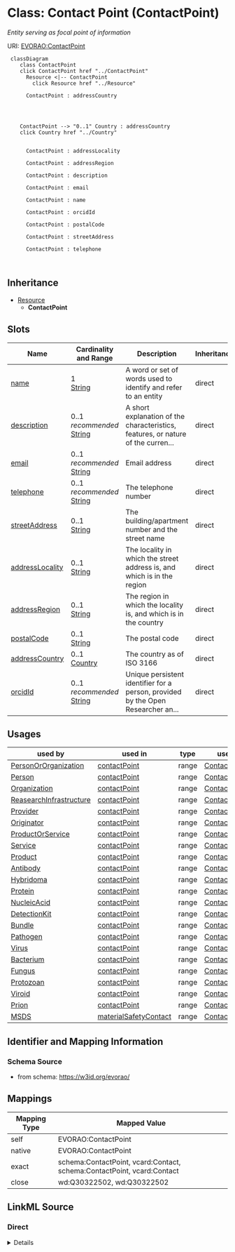 

# Class: Contact Point (ContactPoint) 


_Entity serving as focal point of information_





URI: [EVORAO:ContactPoint](https://w3id.org/evorao/ContactPoint)






```mermaid
 classDiagram
    class ContactPoint
    click ContactPoint href "../ContactPoint"
      Resource <|-- ContactPoint
        click Resource href "../Resource"
      
      ContactPoint : addressCountry
        
          
    
    
    ContactPoint --> "0..1" Country : addressCountry
    click Country href "../Country"

        
      ContactPoint : addressLocality
        
      ContactPoint : addressRegion
        
      ContactPoint : description
        
      ContactPoint : email
        
      ContactPoint : name
        
      ContactPoint : orcidId
        
      ContactPoint : postalCode
        
      ContactPoint : streetAddress
        
      ContactPoint : telephone
        
      
```





## Inheritance
* [Resource](Resource.md)
    * **ContactPoint**



## Slots

| Name | Cardinality and Range | Description | Inheritance |
| ---  | --- | --- | --- |
| [name](name.md) | 1 <br/> [String](String.md) | A word or set of words used to identify and refer to an entity | direct |
| [description](description.md) | 0..1 _recommended_ <br/> [String](String.md) | A short explanation of the characteristics, features, or nature of the curren... | direct |
| [email](email.md) | 0..1 _recommended_ <br/> [String](String.md) | Email address | direct |
| [telephone](telephone.md) | 0..1 _recommended_ <br/> [String](String.md) | The telephone number | direct |
| [streetAddress](streetAddress.md) | 0..1 <br/> [String](String.md) | The building/apartment number and the street name | direct |
| [addressLocality](addressLocality.md) | 0..1 <br/> [String](String.md) | The locality in which the street address is, and which is in the region | direct |
| [addressRegion](addressRegion.md) | 0..1 <br/> [String](String.md) | The region in which the locality is, and which is in the country | direct |
| [postalCode](postalCode.md) | 0..1 <br/> [String](String.md) | The postal code | direct |
| [addressCountry](addressCountry.md) | 0..1 <br/> [Country](Country.md) | The country as of  ISO 3166 | direct |
| [orcidId](orcidId.md) | 0..1 _recommended_ <br/> [String](String.md) | Unique persistent identifier for a person, provided by the Open Researcher an... | direct |





## Usages

| used by | used in | type | used |
| ---  | --- | --- | --- |
| [PersonOrOrganization](PersonOrOrganization.md) | [contactPoint](contactPoint.md) | range | [ContactPoint](ContactPoint.md) |
| [Person](Person.md) | [contactPoint](contactPoint.md) | range | [ContactPoint](ContactPoint.md) |
| [Organization](Organization.md) | [contactPoint](contactPoint.md) | range | [ContactPoint](ContactPoint.md) |
| [ReasearchInfrastructure](ReasearchInfrastructure.md) | [contactPoint](contactPoint.md) | range | [ContactPoint](ContactPoint.md) |
| [Provider](Provider.md) | [contactPoint](contactPoint.md) | range | [ContactPoint](ContactPoint.md) |
| [Originator](Originator.md) | [contactPoint](contactPoint.md) | range | [ContactPoint](ContactPoint.md) |
| [ProductOrService](ProductOrService.md) | [contactPoint](contactPoint.md) | range | [ContactPoint](ContactPoint.md) |
| [Service](Service.md) | [contactPoint](contactPoint.md) | range | [ContactPoint](ContactPoint.md) |
| [Product](Product.md) | [contactPoint](contactPoint.md) | range | [ContactPoint](ContactPoint.md) |
| [Antibody](Antibody.md) | [contactPoint](contactPoint.md) | range | [ContactPoint](ContactPoint.md) |
| [Hybridoma](Hybridoma.md) | [contactPoint](contactPoint.md) | range | [ContactPoint](ContactPoint.md) |
| [Protein](Protein.md) | [contactPoint](contactPoint.md) | range | [ContactPoint](ContactPoint.md) |
| [NucleicAcid](NucleicAcid.md) | [contactPoint](contactPoint.md) | range | [ContactPoint](ContactPoint.md) |
| [DetectionKit](DetectionKit.md) | [contactPoint](contactPoint.md) | range | [ContactPoint](ContactPoint.md) |
| [Bundle](Bundle.md) | [contactPoint](contactPoint.md) | range | [ContactPoint](ContactPoint.md) |
| [Pathogen](Pathogen.md) | [contactPoint](contactPoint.md) | range | [ContactPoint](ContactPoint.md) |
| [Virus](Virus.md) | [contactPoint](contactPoint.md) | range | [ContactPoint](ContactPoint.md) |
| [Bacterium](Bacterium.md) | [contactPoint](contactPoint.md) | range | [ContactPoint](ContactPoint.md) |
| [Fungus](Fungus.md) | [contactPoint](contactPoint.md) | range | [ContactPoint](ContactPoint.md) |
| [Protozoan](Protozoan.md) | [contactPoint](contactPoint.md) | range | [ContactPoint](ContactPoint.md) |
| [Viroid](Viroid.md) | [contactPoint](contactPoint.md) | range | [ContactPoint](ContactPoint.md) |
| [Prion](Prion.md) | [contactPoint](contactPoint.md) | range | [ContactPoint](ContactPoint.md) |
| [MSDS](MSDS.md) | [materialSafetyContact](materialSafetyContact.md) | range | [ContactPoint](ContactPoint.md) |






## Identifier and Mapping Information







### Schema Source


* from schema: https://w3id.org/evorao/




## Mappings

| Mapping Type | Mapped Value |
| ---  | ---  |
| self | EVORAO:ContactPoint |
| native | EVORAO:ContactPoint |
| exact | schema:ContactPoint, vcard:Contact, schema:ContactPoint, vcard:Contact |
| close | wd:Q30322502, wd:Q30322502 |







## LinkML Source

<!-- TODO: investigate https://stackoverflow.com/questions/37606292/how-to-create-tabbed-code-blocks-in-mkdocs-or-sphinx -->

### Direct

<details>
```yaml
name: ContactPoint
description: Entity serving as focal point of information
title: Contact Point
from_schema: https://w3id.org/evorao/
exact_mappings:
- schema:ContactPoint
- vcard:Contact
- schema:ContactPoint
- vcard:Contact
close_mappings:
- wd:Q30322502
- wd:Q30322502
is_a: Resource
slots:
- name
- description
- email
- telephone
- streetAddress
- addressLocality
- addressRegion
- postalCode
- addressCountry
- orcidId
slot_usage:
  name:
    name: name
    description: A word or set of words used to identify and refer to an entity
    title: name
    exact_mappings:
    - schema:name
    close_mappings:
    - dct:title
    slot_uri: foaf:name
    domain_of:
    - ContactPoint
    - PersonOrOrganization
    - File
    range: string
    required: true
    multivalued: false
  description:
    name: description
    description: A short explanation of the characteristics, features, or nature of
      the current item
    title: description
    comments:
    - 'Describe this item in few lines. This description will serve as a summary to
      present the resource.

      '
    exact_mappings:
    - schema:description
    slot_uri: dct:description
    domain_of:
    - ContactPoint
    - Dataset
    - DataService
    - Term
    - PersonOrOrganization
    - File
    - License
    - Certification
    range: string
    required: false
    recommended: true
    multivalued: false
  email:
    name: email
    description: Email address
    title: email
    exact_mappings:
    - schema:email
    - vcard:email
    domain_of:
    - ContactPoint
    range: string
    required: false
    recommended: true
    multivalued: false
  telephone:
    name: telephone
    description: The telephone number
    title: telephone
    exact_mappings:
    - schema:telephone
    - vcard:telephone
    domain_of:
    - ContactPoint
    range: string
    required: false
    recommended: true
    multivalued: false
  streetAddress:
    name: streetAddress
    description: The building/apartment number and the street name
    title: street address
    close_mappings:
    - schema:streetAddress
    - vcard:hasStreetAddress
    domain_of:
    - ContactPoint
    range: string
    required: false
    multivalued: false
  addressLocality:
    name: addressLocality
    description: The locality in which the street address is, and which is in the
      region. e.g, the city
    title: locality/city
    close_mappings:
    - schema:addressLocality
    - vcard:hasLocality
    domain_of:
    - ContactPoint
    range: string
    required: false
    multivalued: false
  addressRegion:
    name: addressRegion
    description: The region in which the locality is, and which is in the country.
      For example, California or another appropriate first-level Administrative division
    title: region
    close_mappings:
    - schema:addressRegion
    - vcard:hasRegion
    domain_of:
    - ContactPoint
    range: string
    required: false
    multivalued: false
  postalCode:
    name: postalCode
    description: The postal code
    title: postal code
    close_mappings:
    - schema:postalCode
    - vcard:hasPostalCode
    domain_of:
    - ContactPoint
    range: string
    required: false
    multivalued: false
  addressCountry:
    name: addressCountry
    description: The country as of  ISO 3166
    title: address Country
    close_mappings:
    - schema:addressCountry
    - vcard:hasCountryName
    domain_of:
    - ContactPoint
    range: Country
    required: false
    multivalued: false
  orcidId:
    name: orcidId
    description: Unique persistent identifier for a person, provided by the Open Researcher
      and Contributor ID (ORCID) organisation
    title: ORCID id
    exact_mappings:
    - iao:0000708
    domain_of:
    - ContactPoint
    - Person
    range: string
    required: false
    recommended: true
    multivalued: false

```
</details>

### Induced

<details>
```yaml
name: ContactPoint
description: Entity serving as focal point of information
title: Contact Point
from_schema: https://w3id.org/evorao/
exact_mappings:
- schema:ContactPoint
- vcard:Contact
- schema:ContactPoint
- vcard:Contact
close_mappings:
- wd:Q30322502
- wd:Q30322502
is_a: Resource
slot_usage:
  name:
    name: name
    description: A word or set of words used to identify and refer to an entity
    title: name
    exact_mappings:
    - schema:name
    close_mappings:
    - dct:title
    slot_uri: foaf:name
    domain_of:
    - ContactPoint
    - PersonOrOrganization
    - File
    range: string
    required: true
    multivalued: false
  description:
    name: description
    description: A short explanation of the characteristics, features, or nature of
      the current item
    title: description
    comments:
    - 'Describe this item in few lines. This description will serve as a summary to
      present the resource.

      '
    exact_mappings:
    - schema:description
    slot_uri: dct:description
    domain_of:
    - ContactPoint
    - Dataset
    - DataService
    - Term
    - PersonOrOrganization
    - File
    - License
    - Certification
    range: string
    required: false
    recommended: true
    multivalued: false
  email:
    name: email
    description: Email address
    title: email
    exact_mappings:
    - schema:email
    - vcard:email
    domain_of:
    - ContactPoint
    range: string
    required: false
    recommended: true
    multivalued: false
  telephone:
    name: telephone
    description: The telephone number
    title: telephone
    exact_mappings:
    - schema:telephone
    - vcard:telephone
    domain_of:
    - ContactPoint
    range: string
    required: false
    recommended: true
    multivalued: false
  streetAddress:
    name: streetAddress
    description: The building/apartment number and the street name
    title: street address
    close_mappings:
    - schema:streetAddress
    - vcard:hasStreetAddress
    domain_of:
    - ContactPoint
    range: string
    required: false
    multivalued: false
  addressLocality:
    name: addressLocality
    description: The locality in which the street address is, and which is in the
      region. e.g, the city
    title: locality/city
    close_mappings:
    - schema:addressLocality
    - vcard:hasLocality
    domain_of:
    - ContactPoint
    range: string
    required: false
    multivalued: false
  addressRegion:
    name: addressRegion
    description: The region in which the locality is, and which is in the country.
      For example, California or another appropriate first-level Administrative division
    title: region
    close_mappings:
    - schema:addressRegion
    - vcard:hasRegion
    domain_of:
    - ContactPoint
    range: string
    required: false
    multivalued: false
  postalCode:
    name: postalCode
    description: The postal code
    title: postal code
    close_mappings:
    - schema:postalCode
    - vcard:hasPostalCode
    domain_of:
    - ContactPoint
    range: string
    required: false
    multivalued: false
  addressCountry:
    name: addressCountry
    description: The country as of  ISO 3166
    title: address Country
    close_mappings:
    - schema:addressCountry
    - vcard:hasCountryName
    domain_of:
    - ContactPoint
    range: Country
    required: false
    multivalued: false
  orcidId:
    name: orcidId
    description: Unique persistent identifier for a person, provided by the Open Researcher
      and Contributor ID (ORCID) organisation
    title: ORCID id
    exact_mappings:
    - iao:0000708
    domain_of:
    - ContactPoint
    - Person
    range: string
    required: false
    recommended: true
    multivalued: false
attributes:
  name:
    name: name
    description: A word or set of words used to identify and refer to an entity
    title: name
    from_schema: https://w3id.org/evorao/
    exact_mappings:
    - schema:name
    close_mappings:
    - dct:title
    rank: 1000
    slot_uri: foaf:name
    alias: name
    owner: ContactPoint
    domain_of:
    - ContactPoint
    - PersonOrOrganization
    - File
    range: string
    required: true
    multivalued: false
  description:
    name: description
    description: A short explanation of the characteristics, features, or nature of
      the current item
    title: description
    comments:
    - 'Describe this item in few lines. This description will serve as a summary to
      present the resource.

      '
    from_schema: https://w3id.org/evorao/
    exact_mappings:
    - schema:description
    close_mappings:
    - schema:description
    rank: 1000
    slot_uri: dct:description
    alias: description
    owner: ContactPoint
    domain_of:
    - ContactPoint
    - Dataset
    - DataService
    - Term
    - PersonOrOrganization
    - File
    - License
    - Certification
    range: string
    required: false
    recommended: true
    multivalued: false
  email:
    name: email
    description: Email address
    title: email
    from_schema: https://w3id.org/evorao/
    exact_mappings:
    - schema:email
    - vcard:email
    rank: 1000
    alias: email
    owner: ContactPoint
    domain_of:
    - ContactPoint
    range: string
    required: false
    recommended: true
    multivalued: false
  telephone:
    name: telephone
    description: The telephone number
    title: telephone
    from_schema: https://w3id.org/evorao/
    exact_mappings:
    - schema:telephone
    - vcard:telephone
    rank: 1000
    alias: telephone
    owner: ContactPoint
    domain_of:
    - ContactPoint
    range: string
    required: false
    recommended: true
    multivalued: false
  streetAddress:
    name: streetAddress
    description: The building/apartment number and the street name
    title: street address
    from_schema: https://w3id.org/evorao/
    close_mappings:
    - schema:streetAddress
    - vcard:hasStreetAddress
    rank: 1000
    alias: streetAddress
    owner: ContactPoint
    domain_of:
    - ContactPoint
    range: string
    required: false
    multivalued: false
  addressLocality:
    name: addressLocality
    description: The locality in which the street address is, and which is in the
      region. e.g, the city
    title: locality/city
    from_schema: https://w3id.org/evorao/
    close_mappings:
    - schema:addressLocality
    - vcard:hasLocality
    rank: 1000
    alias: addressLocality
    owner: ContactPoint
    domain_of:
    - ContactPoint
    range: string
    required: false
    multivalued: false
  addressRegion:
    name: addressRegion
    description: The region in which the locality is, and which is in the country.
      For example, California or another appropriate first-level Administrative division
    title: region
    from_schema: https://w3id.org/evorao/
    close_mappings:
    - schema:addressRegion
    - vcard:hasRegion
    rank: 1000
    alias: addressRegion
    owner: ContactPoint
    domain_of:
    - ContactPoint
    range: string
    required: false
    multivalued: false
  postalCode:
    name: postalCode
    description: The postal code
    title: postal code
    from_schema: https://w3id.org/evorao/
    close_mappings:
    - schema:postalCode
    - vcard:hasPostalCode
    rank: 1000
    alias: postalCode
    owner: ContactPoint
    domain_of:
    - ContactPoint
    range: string
    required: false
    multivalued: false
  addressCountry:
    name: addressCountry
    description: The country as of  ISO 3166
    title: address Country
    from_schema: https://w3id.org/evorao/
    close_mappings:
    - schema:addressCountry
    - vcard:hasCountryName
    rank: 1000
    alias: addressCountry
    owner: ContactPoint
    domain_of:
    - ContactPoint
    range: Country
    required: false
    multivalued: false
  orcidId:
    name: orcidId
    description: Unique persistent identifier for a person, provided by the Open Researcher
      and Contributor ID (ORCID) organisation
    title: ORCID id
    from_schema: https://w3id.org/evorao/
    exact_mappings:
    - iao:0000708
    rank: 1000
    alias: orcidId
    owner: ContactPoint
    domain_of:
    - ContactPoint
    - Person
    range: string
    required: false
    recommended: true
    multivalued: false

```
</details>